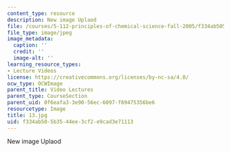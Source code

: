 ```yaml
---
content_type: resource
description: New image Uplaod
file: /courses/5-112-principles-of-chemical-science-fall-2005/f334ab505b3544ee3cf2e9cad3e71113_13.jpg
file_type: image/jpeg
image_metadata:
  caption: ''
  credit: ''
  image-alt: ''
learning_resource_types:
- Lecture Videos
license: https://creativecommons.org/licenses/by-nc-sa/4.0/
ocw_type: OCWImage
parent_title: Video Lectures
parent_type: CourseSection
parent_uid: 0f6eafa3-3e90-56ec-6097-f69475356be6
resourcetype: Image
title: 13.jpg
uid: f334ab50-5b35-44ee-3cf2-e9cad3e71113
---
```

New image Uplaod